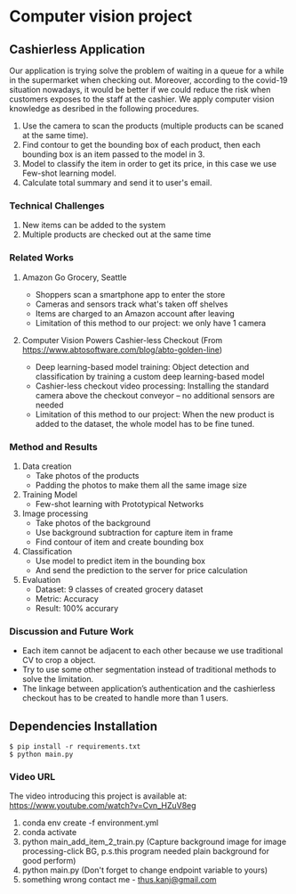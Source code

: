 # Computer vision project
## Cashierless Application

Our application is trying solve the problem of waiting in a queue for a while in the supermarket when checking out. Moreover, according to the covid-19 situation nowadays, it would be better if we could reduce the risk when customers exposes to the staff at the cashier. We apply computer vision knowledge as desribed in the following procedures.

1. Use the camera to scan the products (multiple products can be scaned at the same time).
2. Find contour to get the bounding box of each product, then each bounding box is an item passed to the model in 3.
3. Model to classify the item in order to get its price, in this case we use Few-shot learning model.
4. Calculate total summary and send it to user's email.

### Technical Challenges
1. New items can be added to the system
2. Multiple products are checked out at the same time

### Related Works
1. Amazon Go Grocery, Seattle
	- Shoppers scan a smartphone app to enter the store
	- Cameras and sensors track what's taken off shelves
	- Items are charged to an Amazon account after leaving
	- Limitation of this method to our project: we only have 1 camera

2. Computer Vision Powers Cashier-less Checkout (From https://www.abtosoftware.com/blog/abto-golden-line)
	- Deep learning-based model training: Object detection and classification by training a custom deep learning-based model
	- Cashier-less checkout video processing: Installing the standard camera above the checkout conveyor – no additional sensors are needed
	- Limitation of this method to our project: When the new product is added to the dataset, the whole model has to be fine tuned.

### Method and Results
1. Data creation
	- Take photos of the products
	- Padding the photos to make them all the same image size
2. Training Model
	- Few-shot learning with Prototypical Networks
3. Image processing
	- Take photos of the background
	- Use background subtraction for capture item in frame
	- Find contour of item and create bounding box
4. Classification
	- Use model to predict item in the bounding box
	- And send the prediction to the server for price calculation
5. Evaluation
	- Dataset: 9 classes of created grocery dataset
	- Metric: Accuracy
	- Result: 100% accurary

### Discussion and Future Work
- Each item cannot be adjacent to each other because we use traditional CV to crop a object.
- Try to use some other segmentation instead of traditional methods to solve the limitation.
- The linkage between application’s authentication  and the cashierless checkout has to be created to handle more than 1 users.

## Dependencies Installation
    $ pip install -r requirements.txt
	$ python main.py

###  Video URL
The video introducing this project is available at: https://www.youtube.com/watch?v=Cvn_HZuV8eg

1. conda env create -f environment.yml 
2. conda activate <your env name>
2. python main_add_item_2_train.py (Capture background image for image processing-click BG, p.s.this program needed plain background for good perform)
3. python main.py (Don't forget to change endpoint variable to yours)
4. something wrong contact me - thus.kanj@gmail.com 
